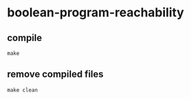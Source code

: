 # boolean-program-reachability

## compile
```
make
```

## remove compiled files
```
make clean
```
